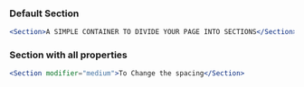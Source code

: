 ### Default Section

```jsx
<Section>A SIMPLE CONTAINER TO DIVIDE YOUR PAGE INTO SECTIONS</Section>
```

### Section with all properties

```jsx
<Section modifier="medium">To Change the spacing</Section>
```
